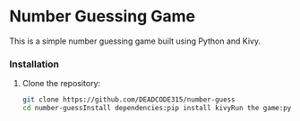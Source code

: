
# Number Guessing Game

This is a simple number guessing game built using Python and Kivy.

### Installation

1. Clone the repository:
   ```bash
   git clone https://github.com/DEADCODE315/number-guess
   cd number-guessInstall dependencies:pip install kivyRun the game:python main.pyPlay the game by guessing numbers between 1 and 10.Feel free to contribute or provide feedback by opening issues or pull requests.

